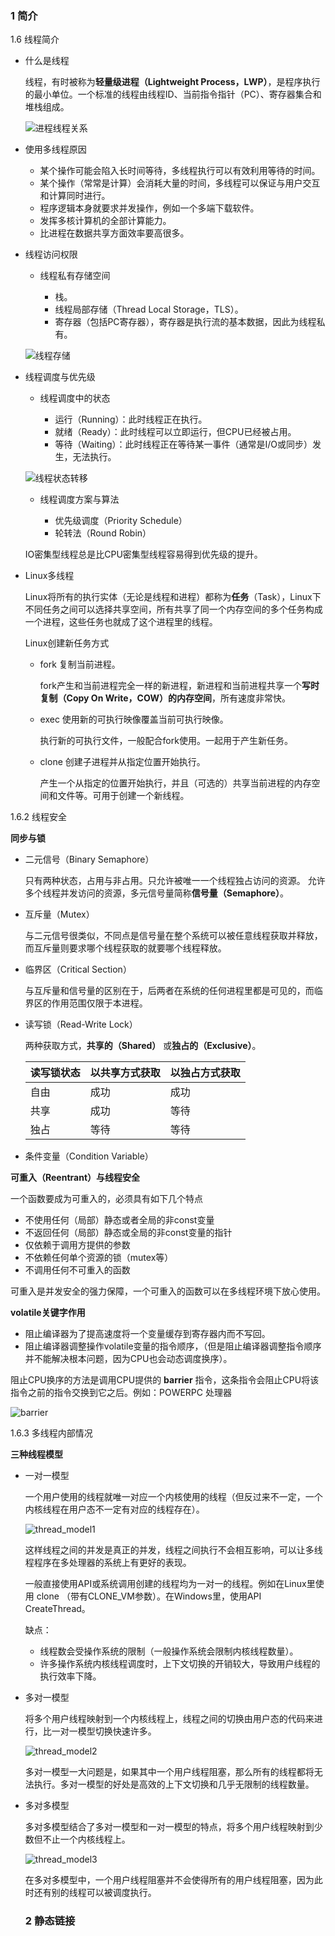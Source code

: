 ### 1 简介

1.6 线程简介

* 什么是线程
  
  线程，有时被称为**轻量级进程（Lightweight Process，LWP）**，是程序执行的最小单位。一个标准的线程由线程ID、当前指令指针（PC）、寄存器集合和堆栈组成。
  
  ![进程线程关系](./pic/programer/thread_process.png)

* 使用多线程原因
  
  * 某个操作可能会陷入长时间等待，多线程执行可以有效利用等待的时间。
  * 某个操作（常常是计算）会消耗大量的时间，多线程可以保证与用户交互和计算同时进行。
  * 程序逻辑本身就要求并发操作，例如一个多端下载软件。
  * 发挥多核计算机的全部计算能力。
  * 比进程在数据共享方面效率要高很多。

* 线程访问权限

  * 线程私有存储空间
   
    * 栈。
    * 线程局部存储（Thread Local Storage，TLS）。
    * 寄存器（包括PC寄存器），寄存器是执行流的基本数据，因此为线程私有。

  ![线程存储](./pic/programer/thread_private.png)

* 线程调度与优先级

  * 线程调度中的状态
   
    * 运行（Running）：此时线程正在执行。
    * 就绪（Ready）：此时线程可以立即运行，但CPU已经被占用。
    * 等待（Waiting）：此时线程正在等待某一事件（通常是I/O或同步）发生，无法执行。
   
  ![线程状态转移](./pic/programer/thread_status.png)

  * 线程调度方案与算法
  
    * 优先级调度（Priority Schedule）
    * 轮转法（Round Robin）
  
  IO密集型线程总是比CPU密集型线程容易得到优先级的提升。

* Linux多线程
  
  Linux将所有的执行实体（无论是线程和进程）都称为**任务**（Task），Linux下不同任务之间可以选择共享空间，所有共享了同一个内存空间的多个任务构成一个进程，这些任务也就成了这个进程里的线程。

  Linux创建新任务方式
  
  * fork 复制当前进程。
    
    fork产生和当前进程完全一样的新进程，新进程和当前进程共享一个**写时复制（Copy On Write，COW）的内存空间**，所有速度非常快。

  * exec 使用新的可执行映像覆盖当前可执行映像。

    执行新的可执行文件，一般配合fork使用。一起用于产生新任务。

  * clone 创建子进程并从指定位置开始执行。

    产生一个从指定的位置开始执行，并且（可选的）共享当前进程的内存空间和文件等。可用于创建一个新线程。

1.6.2 线程安全

**同步与锁**

* 二元信号（Binary Semaphore）
  
  只有两种状态，占用与非占用。只允许被唯一一个线程独占访问的资源。
  允许多个线程并发访问的资源，多元信号量简称**信号量（Semaphore）**。

* 互斥量（Mutex）
  
  与二元信号很类似，不同点是信号量在整个系统可以被任意线程获取并释放，而互斥量则要求哪个线程获取的就要哪个线程释放。

* 临界区（Critical Section）
  
  与互斥量和信号量的区别在于，后两者在系统的任何进程里都是可见的，而临界区的作用范围仅限于本进程。

* 读写锁（Read-Write Lock）
  
  两种获取方式，**共享的（Shared）** 或**独占的（Exclusive）**。

  | 读写锁状态 | 以共享方式获取 | 以独占方式获取 |
  | ---------- | -------------- | -------------- |
  | 自由       | 成功           | 成功           |
  | 共享       | 成功           | 等待           |
  | 独占       | 等待           | 等待           |

* 条件变量（Condition Variable）

**可重入（Reentrant）与线程安全**

一个函数要成为可重入的，必须具有如下几个特点

* 不使用任何（局部）静态或者全局的非const变量
* 不返回任何（局部）静态或全局的非const变量的指针
* 仅依赖于调用方提供的参数
* 不依赖任何单个资源的锁（mutex等）
* 不调用任何不可重入的函数

可重入是并发安全的强力保障，一个可重入的函数可以在多线程环境下放心使用。

**volatile关键字作用**

* 阻止编译器为了提高速度将一个变量缓存到寄存器内而不写回。
* 阻止编译器调整操作volatile变量的指令顺序，（但是阻止编译器调整指令顺序并不能解决根本问题，因为CPU也会动态调度换序）。

阻止CPU换序的方法是调用CPU提供的 **barrier** 指令，这条指令会阻止CPU将该指令之前的指令交换到它之后。例如：POWERPC 处理器

![barrier](./pic/programer/barrier.png)

1.6.3 多线程内部情况

**三种线程模型**

* 一对一模型
  
  一个用户使用的线程就唯一对应一个内核使用的线程（但反过来不一定，一个内核线程在用户态不一定有对应的线程存在）。

  ![thread_model1](./pic/programer/thread_model1.png)
  
  这样线程之间的并发是真正的并发，线程之间执行不会相互影响，可以让多线程程序在多处理器的系统上有更好的表现。
  
  一般直接使用API或系统调用创建的线程均为一对一的线程。例如在Linux里使用 clone （带有CLONE_VM参数）。在Windows里，使用API CreateThread。

  缺点：
  
  * 线程数会受操作系统的限制（一般操作系统会限制内核线程数量）。
  * 许多操作系统内核线程调度时，上下文切换的开销较大，导致用户线程的执行效率下降。

* 多对一模型
  
  将多个用户线程映射到一个内核线程上，线程之间的切换由用户态的代码来进行，比一对一模型切换快速许多。

  ![thread_model2](./pic/programer/thread_model2.png)

  多对一模型一大问题是，如果其中一个用户线程阻塞，那么所有的线程都将无法执行。多对一模型的好处是高效的上下文切换和几乎无限制的线程数量。

* 多对多模型
  
  多对多模型结合了多对一模型和一对一模型的特点，将多个用户线程映射到少数但不止一个内核线程上。

  ![thread_model3](./pic/programer/thread_model3.png)

  在多对多模型中，一个用户线程阻塞并不会使得所有的用户线程阻塞，因为此时还有别的线程可以被调度执行。

  ### 2 静态链接
